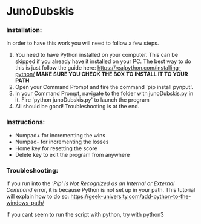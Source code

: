 # JunoDubskis

### Installation:

In order to have this work you will need to follow a few steps.

1) You need to have Python installed on your computer. This can be skipped if you already have it installed on your PC. The best way to do this is just follow the guide here: https://realpython.com/installing-python/ **MAKE SURE YOU CHECK THE BOX TO INSTALL IT TO YOUR PATH**
2) Open your Command Prompt and fire the command 'pip install pynput'.
3) In your Command Prompt, navigate to the folder with junoDubskis.py in it. Fire 'python junoDubskis.py' to launch the program
4) All should be good! Troubleshooting is at the end.

### Instructions:

- Numpad+ for incrementing the wins
- Numpad- for incrementing the losses
- Home key for resetting the score
- Delete key to exit the program from anywhere

### Troubleshooting:

If you run into the *'Pip' is Not Recognized as an Internal or External Command* error, it is because Python is not set up in your path. This tutorial will explain how to do so: https://geek-university.com/add-python-to-the-windows-path/

If you cant seem to run the script with python, try with python3
